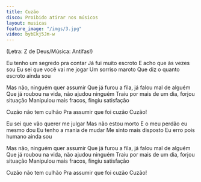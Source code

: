 ```yaml
---
title: Cuzão
disco: Proibido atirar nos músicos
layout: musicas
feature_image: "/imgs/3.jpg"
video: bybEkj5Jm-w
---
```

(Letra: Z de Deus/Música: Antifas!)

Eu tenho um segredo pra contar
Já fui muito escroto
E acho que às vezes sou
Eu sei que você vai me jogar
Um sorriso maroto
Que diz o quanto escroto ainda sou

Mas não, ninguém quer assumir
Que já furou a fila, já falou mal de alguém
Que já roubou na vida, não ajudou ninguém
Traiu por mais de um dia, forjou situação
Manipulou mais fracos, fingiu satisfação

Cuzão não tem culhão
Pra assumir que foi cuzão
Cuzão!

Eu sei que vão querer me julgar
Mas não estou morto
E o meu perdão eu mesmo dou
Eu tenho a mania de mudar
Me sinto mais disposto
Eu erro pois humano ainda sou

Mas não, ninguém quer assumir
Que já furou a fila, já falou mal de alguém
Que já roubou na vida, não ajudou ninguém
Traiu por mais de um dia, forjou situação
Manipulou mais fracos, fingiu satisfação

Cuzão não tem culhão
Pra assumir que foi cuzão
Cuzão!
